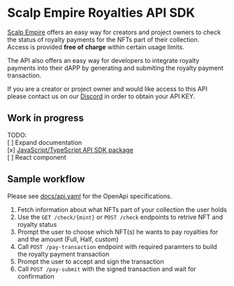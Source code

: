 # Scalp Empire Royalties API SDK

[Scalp Empire](https://www.scalp-empire.com) offers an easy way for creators and project owners to check the status of royalty payments for the NFTs part of their collection.  
Access is provided **free of charge** within certain usage limits.

The API also offers an easy way for developers to integrate royalty payments into their dAPP by generating and submiting the royalty payment transaction.

If you are a creator or project owner and would like access to this API please contact us on our [Discord](https://www.discord.gg/scalpempire) in order to obtain your API KEY.


## Work in progress

TODO:  
[ ] Expand documentation  
[x] [JavaScript/TypeScript API SDK package](sdk/README.md)  
[ ] React component  

## Sample workflow

Please see [docs/api.yaml](docs/api.yaml) for the OpenApi specifications.  

1. Fetch information about what NFTs part of your collection the user holds
2. Use the `GET /check/{mint}` or `POST /check` endpoints to retrive NFT and royalty status
3. Prompt the user to choose which NFT(s) he wants to pay royalties for and the amount (Full, Half, custom)
4. Call `POST /pay-transaction` endpoint with required paramters to build the royalty payment transaction
5. Prompt the user to accept and sign the transaction
6. Call `POST /pay-submit` with the signed transaction and wait for confirmation

